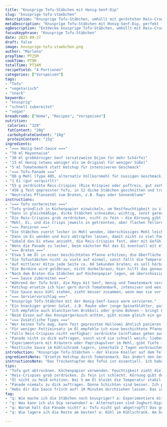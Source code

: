 ```yaml
---
title: "Knusprige Tofu-Stäbchen mit Honig-Senf-Dip"
slug: "knusprige-tofu-staebchen"
description: "Knusprige Tofu-Stäbchen, umhüllt mit gerösteten Reis-Crunchies, serviert mit einer cremigen Honig-Senf-Sauce. Ausgefeilte Panade-techniken für extra Knusprigkeit. Ohne Milchprodukte und Nüsse. Schnell in der Zubereitung, aber mit subtiler Süße und angenehmer Würze."
metaDescription: "Knusprige Tofu-Stäbchen mit Honig-Senf-Dip, perfekt für ein schnelles, gesundes Gericht voller Geschmack und Textur."
ogDescription: "Entdecke knusprige Tofu-Stäbchen, umhüllt mit Reis-Crunchies. Perfekt mit einer köstlichen Honig-Senf-Sauce."
focusKeyphrase: "Knusprige Tofu-Stäbchen"
date: 2025-09-27
draft: false
image: knusprige-tofu-staebchen.png
author: "Marlena"
prepTime: PT25M
cookTime: PT9M
totalTime: PT34M
recipeYield: "4 Portionen"
categories: ["Vorspeisen"]
tags:
- "Tofu"
- "vegetarisch"
- "snack"
keywords:
- "knusprig"
- "schnell zubereitet"
- "vegan"
breadcrumb: ["Home", "Recipes", "Vorspeisen"]
nutrition: 
 calories: "320"
 fatContent: "20g"
 carbohydrateContent: "18g"
 proteinContent: "15g"
ingredients:
- "=== Honig-Senf-Sauce ==="
- "70 ml Mayonnaise"
- "30 ml grobkörniger Senf (ersatzweise Dijon für mehr Schärfe)"
- "15 ml Honig (etwas weniger als im Original für weniger Süße)"
- "5 ml Tomatenmark statt Ketchup für intensiveren Geschmack"
- "=== Tofu-Panade ==="
- "80 g Mehl (Type 405, alternativ Vollkornmehl für nussigen Geschmack)"
- "1 Ei (gut verquirlt)"
- "55 g zerdrückte Reis-Crispies (Rice Krispies oder puffreis, gut zerbröselt)"
- "450 g fest gepresster Tofu, in 12 dicke Stäbchen geschnitten und trockengetupft"
- "Neutrales Pflanzenöl zum Braten, z.B. Raps oder Sonnenblume"
instructions:
- "=== Tofu vorbereiten ==="
- "Tofu gründlich in Küchenpapier einwickeln, um Restfeuchtigkeit zu ziehen – das verhindert matschige Panade."
- "Dann in gleichmäßige, dicke Stäbchen schneiden; wichtig, sonst garen sie ungleichmäßig."
- "Die Reis-Crispies grob zerdrücken, nicht zu fein – die Körnung gibt später den Crunch."
- "Mehl, Ei, und die Crisps jeweils in getrennten, aber flachen Tellern anrichten – überschaubare Reihenfolge spart Zeit später."
- "=== Panieren ==="
- "Die Stäbchen zuerst locker in Mehl wenden, überschüssiges Mehl leicht abklopfen, sonst wird’s zu dick."
- "Dann im Ei wenden und kurz abtropfen lassen, damit nicht zu viel Panade klumpt."
- "Sobald das Ei etwas anzieht, die Reis-Crispies fest, aber mit Gefühl andrücken – die Kruste darf nicht bröseln."
- "Wenn die Panade zu locker, beim nächsten Mal das Ei eventuell mit etwas Wasser verdünnen, das hilft beim Haften."
- "=== Braten ==="
- "Etwa 5 mm Öl in einer beschichteten Pfanne erhitzen; die Oberfläche sollte leicht schimmern aber nicht rauchen."
- "Die Tofustäbchen nicht zu viele auf einmal, sonst fällt die Temperatur – wichtig für die knusprige Kruste."
- "Auf mittlerer Hitze jede Seite ca. 60 Sekunden braten; es soll hörbar leise knistern, das ist ein Indikator."
- "Die Bordüre wird goldbraun, nicht dunkelbraun; hier hilft das genaue Hinschauen mehr als die Uhr."
- "Nach dem Braten die Stäbchen auf Küchenpapier legen, um überschüssiges Fett zu entfernen. Sofort salzen und pfeffern, dadurch zieht mehr Geschmack ein."
- "=== Sauce zubereiten ==="
- "Während der Tofu brät, die Mayo mit Senf, Honig und Tomatenmark verquirlen; keine Sorge, grobkörniger Senf gibt Textur und macht es interessanter."
- "Ketchup ersetze ich hier gern durch Tomatenmark, intensiver und weniger süß, macht den Dip etwas herzhafter."
- "Die Sauce muss kühl stehen, zieht besser zusammen, wenn man sie vor dem Servieren ansetzt."
- "=== Serviervorschlag ==="
- "Knusprige Tofu-Stäbchen mit der Honig-Senf-Sauce warm servieren."
- "Ein knackiger grüner Salat, z.B. Rauke oder junge Spinatblätter, passt dazu, neutralisiert die süßliche Sauce etwas."
- "Ich empfehle auch blanchierten Brokkoli oder grüne Bohnen – bringt Farbe und Frische."
- "Beim Essen auf das Knuspergeräusch achten, gibt einem gleich ein gutes Gefühl, ob sie gleichmäßig gebraten sind."
- "=== Zusätzliche Tipps ==="
- "Wer keinen Tofu mag, kann fest gepressten Halloumi ähnlich panieren, allerdings braucht der nur kürzere Garzeit, sonst wird er zu fest."
- "Für weniger Fettieinsatz im Öl empfehle ich eine beschichtete Pfanne und nicht zu hohe Hitze, sonst verbrennt die Panade außen, roher Tofu innen."
- "Falls Reis-Crispies nicht verfügbar: zerdrückte Cornflakes gehen auch, nur achte auf Salzgehalt und Anpassung im Würzen."
- "Panade nicht zu dick auftragen, sonst wird sie schnell weich; lieber dünnere Schichten und mehr Pressen."
- "Experimentiere mit Kräutern oder Paprikapulver im Mehl, gibt Tiefe – ich nehme gern geräuchertes Paprikapulver für eine rauchige Note."
- "Restliche Sauce im Kühlschrank lagern, innerhalb 2 Tagen verbrauchen kann so aber noch würziger werden."
introduction: "Knusprige Tofu-Stäbchen – der kleine Knaller auf dem Teller, wenn man’s richtig anstellt. Das Geheimnis: die Schichtung der Panade und die Balance zwischen trockener und feuchter Phase. Tofu an sich kann langweilig sein, aber die Kombination mit knusprigem, geröstetem Reis-Crunch macht’s spannend. Glaube mir, ich habe mehrere Panaden ausprobiert, von klassisch Semmelbrösel über Panko bis hin zu Cornflakes. Reis-Crispies sind ein Super-Tipp, weil sie leicht und knusprig bleiben, ohne zu viel Fett zu ziehen. Die süß-würzige Senf-Honig-Sauce kitzelt die Geschmacksknospen, ohne zu dominant zu sein. Allerdings weniger Honig als üblich, sonst wird’s zu süß. Wichtig: Geduld beim Braten, beobachten statt vorgegebenen Zeiten folgen – der Pfannenrand zeigt’s meist schneller an."
ingredientsNote: "Ersetze Ketchup durch Tomatenmark. Das ändert den Geschmack grundlegend, macht Sauce weniger süß, mehr umami. Die Konzentration ist höher, deshalb Honig reduzieren. Mehl kann durch Vollkorn ersetzt werden, gibt mehr Substanz und Geschmack; allerdings wird die Panade fester und dunkler. Statt Reis-Crispies gehen auch zerdrückte Cornflakes – nicht zu salzig, sonst vorsichtig mit Salz im Tofu vorgehen. Tofu unbedingt gut abtupfen, sonst fällt die Panade ab oder wird matschig beim Braten. Öl darf nicht zu heiß sein, sonst verbrennt die Panade; lieber Temperaturkontrolle über den Farbwechsel. Ei kann für Veganer mit pflanzlichem Ei-Ersatz ersetzt werden, allerdings haftet Panade dann weniger gut, eventuell mehr Pressen notwendig."
instructionsNote: "Das Trockentupfen des Tofus ist essentiell. Ich habe mehrfach den Fehler gemacht, ihn direkt panieren zu wollen – Panade fällt ab. Zum Panieren drei stationen vorbereiten: Mehl, Ei und Crisps. Das erleichtert den Prozess, spart Zeit. Mehl schützt den Tofu vor direkte Feuchtigkeit, Ei bindet, Crisps geben den Crunch. Zwischen jedem Schritt überschüssiges Material gut abschütteln, das verhindert Klumpen. Beim Braten in heißem Öl, aber nicht zu heiß: 5 mm Öl sind optimal, Pfanne darf nicht rauchen. Hör auf das Brutzeln der Panade; wenn es leiser wird und die Ränder sich goldbraun färben, wenden. Nach dem Braten salzen, dann zieht das Salz besser ein. Sauce frisch anrühren, damit sie nicht wässrig wird. Wer etwas Textur möchte, nimmt grobkörnigen Senf. Rühren mit Schneebesen, nicht zu heftig, sonst verliert die Mayo Konsistenz. Sauce mindestens 10 Minuten durchziehen lassen, sonst schmeckt sie flach."
tips:
- "Tofu gut abtrocknen. Küchenpapier verwenden. Feuchtigkeit zieht die Panade runter. Mehrere Versuche zeigen Ergebnisse. Tofu schneide ich immer gleichmäßig; unregelmäßige Stücke garen nicht gleich."
- "Reis-Crispies grob zerdrücken. Zu fein ist schlecht. Körnung gibt den Crunch. Ich nutze oft auch Cornflakes, aber achte auf den Salzgehalt. Nur leicht zerdrücken, das ist wichtig."
- "Öl nicht zu heiß erhitzen. Bei 5 mm Öl bleibt die Temperatur stabil. Zu hohe Hitze führt zu verbrannten Rändern. Achte auf das Leise Brutzeln, das zeigt, dass alles gut läuft."
- "Panade niemals zu dick auftragen. Dünne Schichten sind besser. Ich presse immer sanft, so haftet alles perfekt. Nach dem Braten sofort salzen, wichtig für Geschmack."
- "Hebs dir die Sauce frisch auf! 10 Minuten durchziehen lassen. Das intensiviert den Geschmack. Grobkörniger Senf bringt Textur, das mache ich immer am liebsten."
faq:
- "q: Wie mache ich die Stäbchen noch knuspriger? a: Experimentiere mit mehr Pressen oder einem zusätzlichen Schritt von Ei und dann noch einmal Crisps. Mehr Schicht gibt mehr Crunch."
- "q: Was kann ich als Dip verwenden? a: Alternativen sind Joghurt-Dips oder eine Tahini-Sauce. Zehn verschiedene machen es bunt. Unbedingt Kräuter verwenden, dann wird's spannend."
- "q: Warum hält die Panade nicht? a: Tofu nicht gut abgetropft? Das geht. Auch zu viel Ei kann das verursachen. Panade nie zu dick; zurück zu den Basics der dünnen Schicht."
- "q: Wie lagere ich die Reste am besten? a: Kühl im Kühlschrank. Am besten in einem geschlossenen Behälter. Probiere auch das Einfrieren für schnelle Snacks später."

---
```

